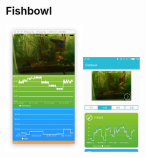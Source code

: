 # Fishbowl

<img src="https://raw.githubusercontent.com/bzsy/Fishbowl/master/Screenshot/iOS.jpeg" width="40%" height="40%">

<img src="https://github.com/bzsy/Fishbowl/raw/master/Screenshot/Android.jpeg" width="30%" height="30%">

